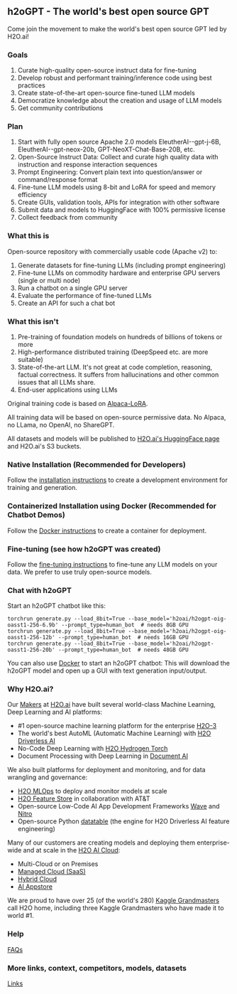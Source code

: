 ## h2oGPT - The world's best open source GPT

Come join the movement to make the world's best open source GPT led by H2O.ai!

### Goals

1. Curate high-quality open-source instruct data for fine-tuning
2. Develop robust and performant training/inference code using best practices
3. Create state-of-the-art open-source fine-tuned LLM models
4. Democratize knowledge about the creation and usage of LLM models
5. Get community contributions

### Plan

1. Start with fully open source Apache 2.0 models EleutherAI--gpt-j-6B, EleutherAI--gpt-neox-20b,
   GPT-NeoXT-Chat-Base-20B, etc.
2. Open-Source Instruct Data: Collect and curate high quality data with instruction and response interaction sequences
3. Prompt Engineering: Convert plain text into question/answer or command/response format
4. Fine-tune LLM models using 8-bit and LoRA for speed and memory efficiency
5. Create GUIs, validation tools, APIs for integration with other software
6. Submit data and models to HuggingFace with 100% permissive license
7. Collect feedback from community

### What this is

Open-source repository with commercially usable code (Apache v2) to:
1. Generate datasets for fine-tuning LLMs (including prompt engineering)
2. Fine-tune LLMs on commodity hardware and enterprise GPU servers (single or multi node)
3. Run a chatbot on a single GPU server
4. Evaluate the performance of fine-tuned LLMs
5. Create an API for such a chat bot

### What this isn't

1. Pre-training of foundation models on hundreds of billions of tokens or more
2. High-performance distributed training (DeepSpeed etc. are more suitable)
3. State-of-the-art LLM. It's not great at code completion, reasoning, factual correctness. It suffers from hallucinations and other common issues that all LLMs share.
4. End-user applications using LLMs


Original training code is based on [Alpaca-LoRA](https://github.com/tloen/alpaca-lora/).

All training data will be based on open-source permissive data. No Alpaca, no LLama, no OpenAI, no ShareGPT.

All datasets and models will be published to [H2O.ai's HuggingFace page](https://huggingface.co/h2oai/) and H2O.ai's S3 buckets.

### Native Installation (Recommended for Developers)

Follow the [installation instructions](INSTALL.md) to create a development environment for training and generation.

### Containerized Installation using Docker (Recommended for Chatbot Demos)

Follow the [Docker instructions](INSTALL-DOCKER.md) to create a container for deployment.

### Fine-tuning (see how h2oGPT was created)

Follow the [fine-tuning instructions](FINETUNE.md) to fine-tune any LLM models on your data. We prefer to use truly open-source models.

### Chat with h2oGPT

Start an h2oGPT chatbot like this:
```
torchrun generate.py --load_8bit=True --base_model='h2oai/h2ogpt-oig-oasst1-256-6.9b' --prompt_type=human_bot  # needs 8GB GPU
torchrun generate.py --load_8bit=True --base_model='h2oai/h2ogpt-oig-oasst1-256-12b' --prompt_type=human_bot  # needs 16GB GPU
torchrun generate.py --load_8bit=True --base_model='h2oai/h2ogpt-oasst1-256-20b' --prompt_type=human_bot  # needs 48GB GPU
```
You can also use [Docker](INSTALL-DOCKER.md#containerized-installation-for-inference-on-linux-gpu-servers) to start an h2oGPT chatbot:
This will download the h2oGPT model and open up a GUI with text generation input/output.

### Why H2O.ai?

Our [Makers](https://h2o.ai/company/team/) at [H2O.ai](https://h2o.ai) have built several world-class Machine Learning, Deep Learning and AI platforms:
  - #1 open-source machine learning platform for the enterprise [H2O-3](https://github.com/h2oai/h2o-3)
  - The world's best AutoML (Automatic Machine Learning) with [H2O Driverless AI](https://h2o.ai/platform/ai-cloud/make/h2o-driverless-ai/)
  - No-Code Deep Learning with [H2O Hydrogen Torch](https://h2o.ai/platform/ai-cloud/make/hydrogen-torch/)
  - Document Processing with Deep Learning in [Document AI](https://h2o.ai/platform/ai-cloud/make/document-ai/)

We also built platforms for deployment and monitoring, and for data wrangling and governance:
  - [H2O MLOps](https://h2o.ai/platform/ai-cloud/operate/h2o-mlops/) to deploy and monitor models at scale
  - [H2O Feature Store](https://h2o.ai/platform/ai-cloud/make/feature-store/) in collaboration with AT&T
  - Open-source Low-Code AI App Development Frameworks [Wave](https://wave.h2o.ai/) and [Nitro](https://nitro.h2o.ai/)
  - Open-source Python [datatable](https://github.com/h2oai/datatable/) (the engine for H2O Driverless AI feature engineering)

Many of our customers are creating models and deploying them enterprise-wide and at scale in the [H2O AI Cloud](https://h2o.ai/platform/ai-cloud/):
  - Multi-Cloud or on Premises
  - [Managed Cloud (SaaS)](https://h2o.ai/platform/ai-cloud/managed)
  - [Hybrid Cloud](https://h2o.ai/platform/ai-cloud/hybrid)
  - [AI Appstore](https://docs.h2o.ai/h2o-ai-cloud/)

We are proud to have over 25 (of the world's 280) [Kaggle Grandmasters](https://h2o.ai/company/team/kaggle-grandmasters/) call H2O home, including three Kaggle Grandmasters who have made it to world #1.

### Help

[FAQs](FAQ.md)

### More links, context, competitors, models, datasets

[Links](LINKS.md)

